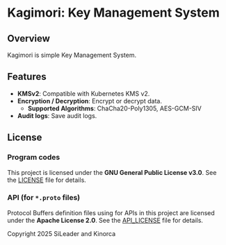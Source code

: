 # Kagimori: Key Management System

## Overview

Kagimori is simple Key Management System.

## Features

- **KMSv2**: Compatible with Kubernetes KMS v2.
- **Encryption / Decryption**: Encrypt or decrypt data.
  - **Supported Algorithms**: ChaCha20-Poly1305, AES-GCM-SIV
- **Audit logs**: Save audit logs.

## License

### Program codes

This project is licensed under the **GNU General Public License v3.0**.
See the [LICENSE](./LICENSE) file for details.

### API (for `*.proto` files)

Protocol Buffers definition files using for APIs in this project are licensed under the **Apache License 2.0**.
See the [API_LICENSE](./API_LICENSE) file for details.

Copyright 2025 SiLeader and Kinorca
